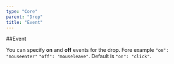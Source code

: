 ```yaml
---
type: "Core"
parent: "Drop"
title: "Event"
---
```


##Event

You can specify **on** and **off** events for the drop. Fore example `"on": "mouseenter"` `"off": "mouseleave"`. Default is `"on": "click"`.

<demo>
  <demovanilla src="inline/core/drop/event">
  </demovanilla>
</demo>
